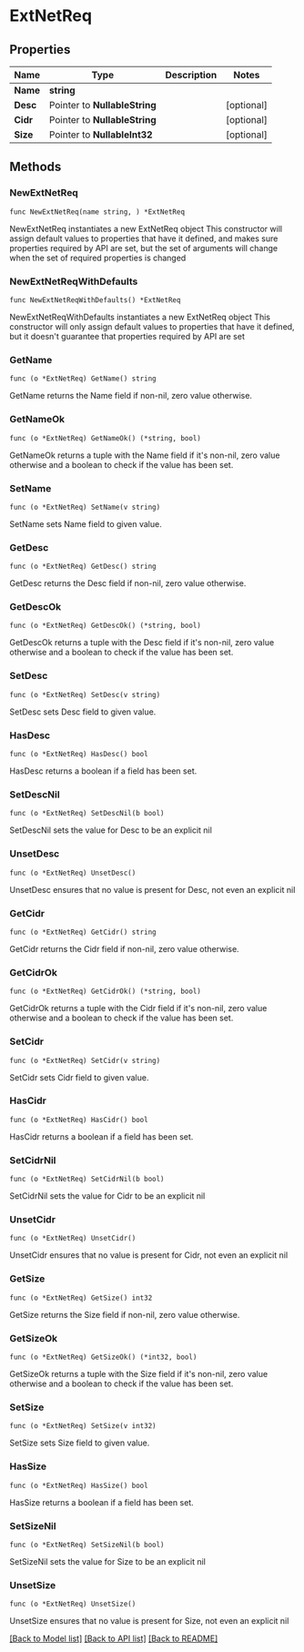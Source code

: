 # ExtNetReq

## Properties

Name | Type | Description | Notes
------------ | ------------- | ------------- | -------------
**Name** | **string** |  | 
**Desc** | Pointer to **NullableString** |  | [optional] 
**Cidr** | Pointer to **NullableString** |  | [optional] 
**Size** | Pointer to **NullableInt32** |  | [optional] 

## Methods

### NewExtNetReq

`func NewExtNetReq(name string, ) *ExtNetReq`

NewExtNetReq instantiates a new ExtNetReq object
This constructor will assign default values to properties that have it defined,
and makes sure properties required by API are set, but the set of arguments
will change when the set of required properties is changed

### NewExtNetReqWithDefaults

`func NewExtNetReqWithDefaults() *ExtNetReq`

NewExtNetReqWithDefaults instantiates a new ExtNetReq object
This constructor will only assign default values to properties that have it defined,
but it doesn't guarantee that properties required by API are set

### GetName

`func (o *ExtNetReq) GetName() string`

GetName returns the Name field if non-nil, zero value otherwise.

### GetNameOk

`func (o *ExtNetReq) GetNameOk() (*string, bool)`

GetNameOk returns a tuple with the Name field if it's non-nil, zero value otherwise
and a boolean to check if the value has been set.

### SetName

`func (o *ExtNetReq) SetName(v string)`

SetName sets Name field to given value.


### GetDesc

`func (o *ExtNetReq) GetDesc() string`

GetDesc returns the Desc field if non-nil, zero value otherwise.

### GetDescOk

`func (o *ExtNetReq) GetDescOk() (*string, bool)`

GetDescOk returns a tuple with the Desc field if it's non-nil, zero value otherwise
and a boolean to check if the value has been set.

### SetDesc

`func (o *ExtNetReq) SetDesc(v string)`

SetDesc sets Desc field to given value.

### HasDesc

`func (o *ExtNetReq) HasDesc() bool`

HasDesc returns a boolean if a field has been set.

### SetDescNil

`func (o *ExtNetReq) SetDescNil(b bool)`

 SetDescNil sets the value for Desc to be an explicit nil

### UnsetDesc
`func (o *ExtNetReq) UnsetDesc()`

UnsetDesc ensures that no value is present for Desc, not even an explicit nil
### GetCidr

`func (o *ExtNetReq) GetCidr() string`

GetCidr returns the Cidr field if non-nil, zero value otherwise.

### GetCidrOk

`func (o *ExtNetReq) GetCidrOk() (*string, bool)`

GetCidrOk returns a tuple with the Cidr field if it's non-nil, zero value otherwise
and a boolean to check if the value has been set.

### SetCidr

`func (o *ExtNetReq) SetCidr(v string)`

SetCidr sets Cidr field to given value.

### HasCidr

`func (o *ExtNetReq) HasCidr() bool`

HasCidr returns a boolean if a field has been set.

### SetCidrNil

`func (o *ExtNetReq) SetCidrNil(b bool)`

 SetCidrNil sets the value for Cidr to be an explicit nil

### UnsetCidr
`func (o *ExtNetReq) UnsetCidr()`

UnsetCidr ensures that no value is present for Cidr, not even an explicit nil
### GetSize

`func (o *ExtNetReq) GetSize() int32`

GetSize returns the Size field if non-nil, zero value otherwise.

### GetSizeOk

`func (o *ExtNetReq) GetSizeOk() (*int32, bool)`

GetSizeOk returns a tuple with the Size field if it's non-nil, zero value otherwise
and a boolean to check if the value has been set.

### SetSize

`func (o *ExtNetReq) SetSize(v int32)`

SetSize sets Size field to given value.

### HasSize

`func (o *ExtNetReq) HasSize() bool`

HasSize returns a boolean if a field has been set.

### SetSizeNil

`func (o *ExtNetReq) SetSizeNil(b bool)`

 SetSizeNil sets the value for Size to be an explicit nil

### UnsetSize
`func (o *ExtNetReq) UnsetSize()`

UnsetSize ensures that no value is present for Size, not even an explicit nil

[[Back to Model list]](../README.md#documentation-for-models) [[Back to API list]](../README.md#documentation-for-api-endpoints) [[Back to README]](../README.md)


